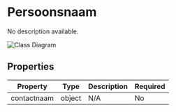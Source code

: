 # Persoonsnaam

No description available.

![Class Diagram](https://github.com/CommonGateway/CustomerInteractionBundle/blob/pluginpage-update/docs/schema/klant.persoon.svg)

## Properties

| Property | Type | Description | Required |
|----------|------|-------------|----------|
| contactnaam | object | N/A | No |
